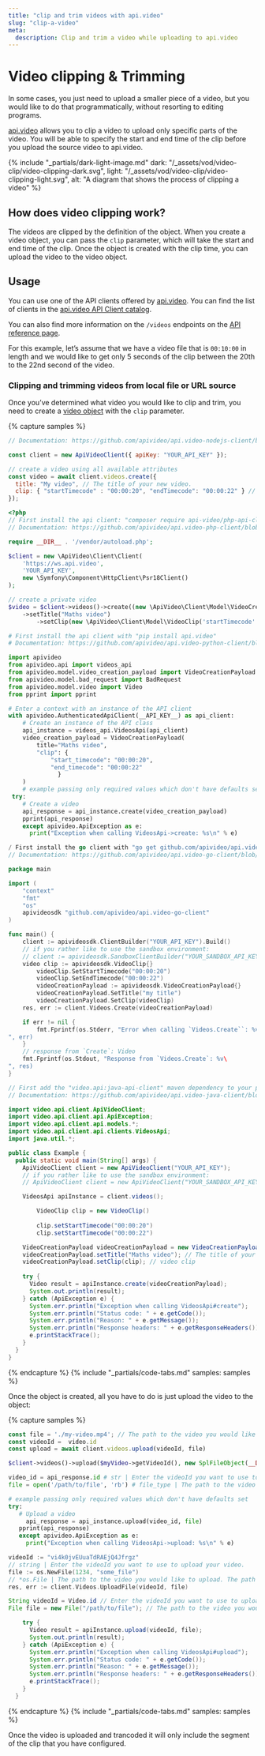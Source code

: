 ```yaml
---
title: "clip and trim videos with api.video"
slug: "clip-a-video"
meta:
  description: Clip and trim a video while uploading to api.video
---
```


# Video clipping & Trimming

In some cases, you just need to upload a smaller piece of a video, but you would like to do that programmatically, without resorting to editing programs.

[api.video](http://api.video) allows you to clip a video to upload only specific parts of the video. You will be able to specify the start and end time of the clip before you upload the source video to api.video.

{% include "_partials/dark-light-image.md" dark: "/_assets/vod/video-clip/video-clipping-dark.svg", light: "/_assets/vod/video-clip/video-clipping-light.svg", alt: "A diagram that shows the process of clipping a video" %}


## How does video clipping work?

The videos are clipped by the definition of the object. When you create a video object, you can pass the `clip` parameter, which will take the start and end time of the clip. Once the object is created with the clip time, you can upload the video to the video object.

## Usage

You can use one of the API clients offered by [api.video](http://api.video). You can find the list of clients in the [api.video API Client catalog](https://docs.api.video/sdks/api-clients).

You can also find more information on the `/videos` endpoints on the [API reference page](https://docs.api.video/reference/api/Videos#create-a-video-object).

For this example, let’s assume that we have a video file that is `00:10:00` in length and we would like to get only 5 seconds of the clip between the 20th to the 22nd second of the video.

### Clipping and trimming videos from local file or URL source

Once you’ve determined what video you would like to clip and trim, you need to create a [video object](https://docs.api.video/vod/video-object) with the `clip` parameter.

{% capture samples %}
```javascript
// Documentation: https://github.com/apivideo/api.video-nodejs-client/blob/main/doc/api/VideosApi.md#create

const client = new ApiVideoClient({ apiKey: "YOUR_API_KEY" });

// create a video using all available attributes
const video = await client.videos.create({
  title: "My video", // The title of your new video.
  clip: { "startTimecode" : "00:00:20", "endTimecode": "00:00:22" } // the clip start and end time
});
```
```php
<?php
// First install the api client: "composer require api-video/php-api-client"
// Documentation: https://github.com/apivideo/api.video-php-client/blob/main/docs/Api/VideosApi.md#create

require __DIR__ . '/vendor/autoload.php';

$client = new \ApiVideo\Client\Client(
    'https://ws.api.video',
    'YOUR_API_KEY',
    new \Symfony\Component\HttpClient\Psr18Client()
);

// create a private video
$video = $client->videos()->create((new \ApiVideo\Client\Model\VideoCreationPayload())
    ->setTitle("Maths video")
		->setClip(new \ApiVideo\Client\Model\VideoClip('startTimecode' => '00:00:20', 'endTimecode' => '00:00:22' ));
```
```python
# First install the api client with "pip install api.video"
# Documentation: https://github.com/apivideo/api.video-python-client/blob/main/docs/VideosApi.md#create

import apivideo
from apivideo.api import videos_api
from apivideo.model.video_creation_payload import VideoCreationPayload
from apivideo.model.bad_request import BadRequest
from apivideo.model.video import Video
from pprint import pprint

# Enter a context with an instance of the API client
with apivideo.AuthenticatedApiClient(__API_KEY__) as api_client:
    # Create an instance of the API class
    api_instance = videos_api.VideosApi(api_client)
    video_creation_payload = VideoCreationPayload(
        title="Maths video",
        "clip": {
	        "start_timecode": "00:00:20",
	        "end_timecode": "00:00:22"
			  }
    )
	# example passing only required values which don't have defaults set
 try:
    # Create a video
    api_response = api_instance.create(video_creation_payload)
    pprint(api_response)
    except apivideo.ApiException as e:
      print("Exception when calling VideosApi->create: %s\n" % e)
```
```go
/ First install the go client with "go get github.com/apivideo/api.video-go-client"
// Documentation: https://github.com/apivideo/api.video-go-client/blob/main/docs/VideosApi.md#create

package main

import (
    "context"
    "fmt"
    "os"
    apivideosdk "github.com/apivideo/api.video-go-client"
)

func main() {
    client := apivideosdk.ClientBuilder("YOUR_API_KEY").Build()
    // if you rather like to use the sandbox environment:
    // client := apivideosdk.SandboxClientBuilder("YOUR_SANDBOX_API_KEY").Build()
    video clip := apivideosdk.VideoClip{}
		videoClip.SetStartTimecode("00:00:20")
		videoClip.SetEndTimecode("00:00:22")
		videoCreationPayload := apivideosdk.VideoCreationPayload{}
		videoCreationPayload.SetTitle("my title")
		videoCreationPayload.SetClip(videoClip)
    res, err := client.Videos.Create(videoCreationPayload)

    if err != nil {
        fmt.Fprintf(os.Stderr, "Error when calling `Videos.Create``: %v\
", err)
    }
    // response from `Create`: Video
    fmt.Fprintf(os.Stdout, "Response from `Videos.Create`: %v\
", res)
}
```
```java
// First add the "video.api:java-api-client" maven dependency to your project
// Documentation: https://github.com/apivideo/api.video-java-client/blob/main/docs/VideosApi.md#create

import video.api.client.ApiVideoClient;
import video.api.client.api.ApiException;
import video.api.client.api.models.*;
import video.api.client.api.clients.VideosApi;
import java.util.*;

public class Example {
  public static void main(String[] args) {
    ApiVideoClient client = new ApiVideoClient("YOUR_API_KEY");
    // if you rather like to use the sandbox environment:
    // ApiVideoClient client = new ApiVideoClient("YOUR_SANDBOX_API_KEY", ApiVideoClient.Environment.SANDBOX);

    VideosApi apiInstance = client.videos();

		VideoClip clip = new VideoClip()
    
		clip.setStartTimecode("00:00:20")
		clip.setStartTimecode("00:00:22")

    VideoCreationPayload videoCreationPayload = new VideoCreationPayload(); // video to create
    videoCreationPayload.setTitle("Maths video"); // The title of your new video.
    videoCreationPayload.setClip(clip); // video clip
   
    try {
      Video result = apiInstance.create(videoCreationPayload);
      System.out.println(result);
    } catch (ApiException e) {
      System.err.println("Exception when calling VideosApi#create");
      System.err.println("Status code: " + e.getCode());
      System.err.println("Reason: " + e.getMessage());
      System.err.println("Response headers: " + e.getResponseHeaders());
      e.printStackTrace();
    }
  }
}
```
{% endcapture %}
{% include "_partials/code-tabs.md" samples: samples %}

Once the object is created, all you have to do is just upload the video to the object:

{% capture samples %}

```javascript
const file = './my-video.mp4'; // The path to the video you would like to upload. The path must be local. If you want to use a video from an online source, you must use the "/videos" endpoint and add the "source" parameter when you create a new video.
const videoId =  video.id    
const upload = await client.videos.upload(videoId, file)
```
```php
$client->videos()->upload($myVideo->getVideoId(), new SplFileObject(__DIR__ . '/558k.mp4'));
```
```python
video_id = api_response.id # str | Enter the videoId you want to use to upload your video.
file = open('/path/to/file', 'rb') # file_type | The path to the video you would like to upload. The path must be local. If you want to use a video from an online source, you must use the "/videos" endpoint and add the "source" parameter when you create a new video.

# example passing only required values which don't have defaults set
try:
   # Upload a video
	 api_response = api_instance.upload(video_id, file)
   pprint(api_response)
   except apivideo.ApiException as e:
     print("Exception when calling VideosApi->upload: %s\n" % e)
```
```go
videoId := "vi4k0jvEUuaTdRAEjQ4Jfrgz" 
// string | Enter the videoId you want to use to upload your video.
file := os.NewFile(1234, "some_file") 
// *os.File | The path to the video you would like to upload. The path must be local. If you want to use a video from an online source, you must use the "/videos" endpoint and add the "source" parameter when you create a new video.
res, err := client.Videos.UploadFile(videoId, file)
```
```java
String videoId = Video.id // Enter the videoId you want to use to upload your video.
File file = new File("/path/to/file"); // The path to the video you would like to upload. The path must be local. If you want to use a video from an online source, you must use the "/videos" endpoint and add the "source" parameter when you create a new video.

    try {
      Video result = apiInstance.upload(videoId, file);
      System.out.println(result);
    } catch (ApiException e) {
      System.err.println("Exception when calling VideosApi#upload");
      System.err.println("Status code: " + e.getCode());
      System.err.println("Reason: " + e.getMessage());
      System.err.println("Response headers: " + e.getResponseHeaders());
      e.printStackTrace();
    }
  }
```
{% endcapture %}
{% include "_partials/code-tabs.md" samples: samples %}

Once the video is uploaded and trancoded it will only include the segment of the clip that you have configured.